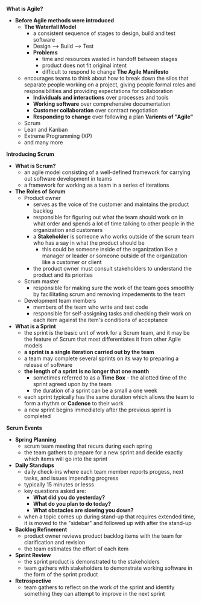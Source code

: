 __What is Agile?__
- __Before Agile methods were introduced__
    - __The Waterfall Model__
        - a consistent sequence of stages to design, build and test software
        - Design --> Build --> Test
        - __Problems__
            - time and resources wasted in handoff between stages
            - product does not fit original intent
            - difficult to respond to change
__The Agile Manifesto__
    - encourages teams to think about how to break down the silos that separate people working on a project, giving people formal roles and responsibilities and providing expectations for collaboration
        - __Individuals and interactions__ over processes and tools
        - __Working software__ over comprehensive documentation
        - __Customer collaboration__ over contract negotiation
        - __Responding to change__ over following a plan
__Varients of "Agile"__
    - Scrum
    - Lean and Kanban
    - Extreme Programming (XP)
    - and many more

__Introducing Scrum__
- __What is Scrum?__
    - an agile model consisting of a well-defined framework for carrying out software development in teams
    - a framework for working as a team in a series of iterations
- __The Roles of Scrum__
    - Product owner
        - serves as the voice of the customer and maintains the product backlog
        - responsible for figuring out what the team should work on in what order and spends a lot of time talking to other people in the organization and customers
        - a __Stakeholder__ is someone who works outside of the scrum team who has a say in what the product should be
            - this could be someone inside of the organization like a manager or leader or someone outside of the organization like a customer or client
        - the product owner must consult stakeholders to understand the product and its priorites
    - Scrum master
        - responsible for making sure the work of the team goes smoothly by facillitating scrum and removing impedements to the team
    - Development team members
        - members of the team who write and test code
        - responsible for self-assigning tasks and checking their work on each item against the item's conditions of acceptance
- __What is a Sprint__
    - the sprint is the basic unit of work for a Scrum team, and it may be the feature of Scrum that most differentiates it from other Agile models
    - __a sprint is a single iteration carried out by the team__
    - a team may complete several sprints on its way to preparing a release of software
    - __the length of a sprint is no longer that one month__ 
        - sometimes referred to as a __Time Box__ - the allotted time of the sprint agreed upon by the team
        - the duration of a sprint can be a small a one week
    - each sprint typically has the same duration which allows the team to form a rhythm or __Cadence__ to their work
    - a new sprint begins immediately after the previous sprint is completed

__Scrum Events__
- __Spring Planning__
    - scrum team meeting that recurs during each spring
    - the team gathers to prepare for a new sprint and decide exactly which items will go into the sprint
- __Daily Standups__
    - daily check-ins where each team member reports progess, next tasks, and issues impending progress
    - typically 15 minutes or lesss
    - key questions asked are:
        - __What did you do yesterday?__
        - __What do you plan to do today?__
        - __What obstacles are slowing you down?__
    - when a topic comes up during stand-up that requires extended time, it is moved to the "sidebar" and followed up with after the stand-up
- __Backlog Refinement__
    - product owner reviews product backlog items with the team for clarification and revision
    - the team estimates the effort of each item
- __Sprint Review__
    - the sprint product is demonstrated to the stakeholders
    - team gathers with stakeholders to demonstrate working software in the form of the sprint product
- __Retrospective__
    - team gathers to reflect on the work of the sprint and identify something they can attempt to improve in the next sprint